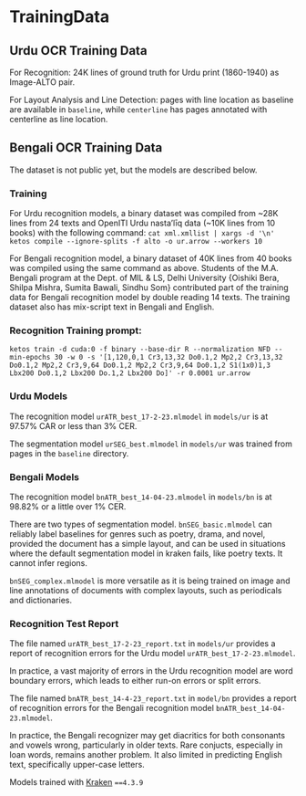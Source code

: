 # TrainingData

## Urdu OCR Training Data

For Recognition: 24K lines of ground truth for Urdu print (1860-1940) as Image-ALTO pair.

For Layout Analysis and Line Detection: pages with line location as baseline are available in `baseline`, while `centerline` has pages annotated with centerline as line location.

## Bengali OCR Training Data
The dataset is not public yet, but the models are described below.

### Training
For Urdu recognition models, a binary dataset was compiled from ~28K lines from 24 texts and OpenITI Urdu nasta’līq data (~10K lines from 10 books) with the following command:
`cat xml.xmllist | xargs -d '\n' ketos compile --ignore-splits -f alto -o ur.arrow --workers 10`

For Bengali recognition model, a binary dataset of 40K lines from 40 books was compiled using the same command as above.
Students of the M.A. Bengali program at the Dept. of MIL & LS, Delhi University {Oishiki Bera, Shilpa Mishra, Sumita Bawali, Sindhu Som} contributed part of the training data for Bengali recognition model by double reading 14 texts. The training dataset also has mix-script text in Bengali and English.

### Recognition Training prompt:
`ketos train -d cuda:0 -f binary --base-dir R --normalization NFD --min-epochs 30 -w 0 -s '[1,120,0,1 Cr3,13,32 Do0.1,2 Mp2,2 Cr3,13,32 Do0.1,2 Mp2,2 Cr3,9,64 Do0.1,2 Mp2,2 Cr3,9,64 Do0.1,2 S1(1x0)1,3 Lbx200 Do0.1,2 Lbx200 Do.1,2 Lbx200 Do]' -r 0.0001 ur.arrow`

### Urdu Models
The recognition model `urATR_best_17-2-23.mlmodel` in `models/ur` is at 97.57% CAR or less than 3% CER.

The segmentation model `urSEG_best.mlmodel` in `models/ur` was trained from pages in the `baseline` directory.

### Bengali Models
The recognition model `bnATR_best_14-04-23.mlmodel` in `models/bn` is at 98.82% or a little over 1% CER.

There are two types of segmentation model. `bnSEG_basic.mlmodel` can reliably label baselines for genres such as poetry, drama, and novel, provided the document has a simple layout, and can be used in situations where the default segmentation model in kraken fails, like poetry texts. It cannot infer regions. 

`bnSEG_complex.mlmodel` is more versatile as it is being trained on image and line annotations of documents with complex layouts, such as periodicals and dictionaries.

### Recognition Test Report

The file named `urATR_best_17-2-23_report.txt` in `models/ur` provides a report of recognition errors for the Urdu model `urATR_best_17-2-23.mlmodel`.

In practice, a vast majority of errors in the Urdu recognition model are word boundary errors, which leads to either run-on errors or split errors.


The file named `bnATR_best_14-4-23_report.txt` in `model/bn` provides a report of recognition errors for the Bengali recognition model `bnATR_best_14-04-23.mlmodel`. 

In practice, the Bengali recognizer may get diacritics for both consonants and vowels wrong, particularly in older texts. Rare conjucts, especially in loan words, remains another problem. It also limited in predicting English text, specifically upper-case letters. 


Models trained with [Kraken](https://github.com/mittagessen/kraken) `==4.3.9`
